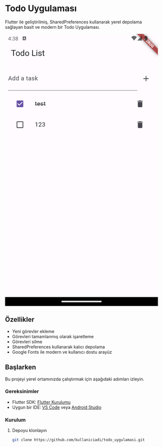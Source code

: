 # Todo Uygulaması

Flutter ile geliştirilmiş, SharedPreferences kullanarak yerel depolama sağlayan basit ve modern bir Todo Uygulaması.

![Todo Uygulaması Ekran Görüntüsü](https://raw.githubusercontent.com/mesubasi/todo_app_oua/main/resimler/Resim.png?token=GHSAT0AAAAAACQ6ZK5TZ6XF5XVPQNZHAIBYZVKPMMA)

## Özellikler

- Yeni görevler ekleme
- Görevleri tamamlanmış olarak işaretleme
- Görevleri silme
- SharedPreferences kullanarak kalıcı depolama
- Google Fonts ile modern ve kullanıcı dostu arayüz

## Başlarken

Bu projeyi yerel ortamınızda çalıştırmak için aşağıdaki adımları izleyin.

### Gereksinimler

- Flutter SDK: [Flutter Kurulumu](https://flutter.dev/docs/get-started/install)
- Uygun bir IDE: [VS Code](https://code.visualstudio.com/) veya [Android Studio](https://developer.android.com/studio)

### Kurulum

1. Depoyu klonlayın
   ```sh
   git clone https://github.com/kullaniciadi/todo_uygulamasi.git
   ```
